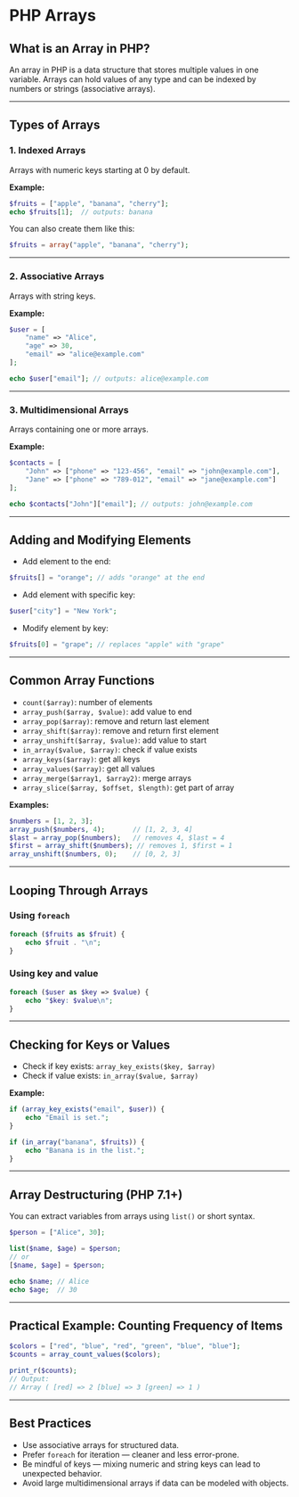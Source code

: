 # PHP Arrays

## What is an Array in PHP?

An array in PHP is a data structure that stores multiple values in one variable. Arrays can hold values of any type and can be indexed by numbers or strings (associative arrays).

------

## Types of Arrays

### 1. Indexed Arrays

Arrays with numeric keys starting at 0 by default.

**Example:**

```php
$fruits = ["apple", "banana", "cherry"];
echo $fruits[1];  // outputs: banana
```

You can also create them like this:

```php
$fruits = array("apple", "banana", "cherry");
```

------

### 2. Associative Arrays

Arrays with string keys.

**Example:**

```php
$user = [
    "name" => "Alice",
    "age" => 30,
    "email" => "alice@example.com"
];

echo $user["email"]; // outputs: alice@example.com
```

------

### 3. Multidimensional Arrays

Arrays containing one or more arrays.

**Example:**

```php
$contacts = [
    "John" => ["phone" => "123-456", "email" => "john@example.com"],
    "Jane" => ["phone" => "789-012", "email" => "jane@example.com"]
];

echo $contacts["John"]["email"]; // outputs: john@example.com
```

------

## Adding and Modifying Elements

- Add element to the end:

```php
$fruits[] = "orange"; // adds "orange" at the end
```

- Add element with specific key:

```php
$user["city"] = "New York";
```

- Modify element by key:

```php
$fruits[0] = "grape"; // replaces "apple" with "grape"
```

------

## Common Array Functions

- `count($array)`: number of elements
- `array_push($array, $value)`: add value to end
- `array_pop($array)`: remove and return last element
- `array_shift($array)`: remove and return first element
- `array_unshift($array, $value)`: add value to start
- `in_array($value, $array)`: check if value exists
- `array_keys($array)`: get all keys
- `array_values($array)`: get all values
- `array_merge($array1, $array2)`: merge arrays
- `array_slice($array, $offset, $length)`: get part of array

**Examples:**

```php
$numbers = [1, 2, 3];
array_push($numbers, 4);       // [1, 2, 3, 4]
$last = array_pop($numbers);   // removes 4, $last = 4
$first = array_shift($numbers); // removes 1, $first = 1
array_unshift($numbers, 0);    // [0, 2, 3]
```

------

## Looping Through Arrays

### Using `foreach`

```php
foreach ($fruits as $fruit) {
    echo $fruit . "\n";
}
```

### Using key and value

```php
foreach ($user as $key => $value) {
    echo "$key: $value\n";
}
```

------

## Checking for Keys or Values

- Check if key exists: `array_key_exists($key, $array)`
- Check if value exists: `in_array($value, $array)`

**Example:**

```php
if (array_key_exists("email", $user)) {
    echo "Email is set.";
}

if (in_array("banana", $fruits)) {
    echo "Banana is in the list.";
}
```

------

## Array Destructuring (PHP 7.1+)

You can extract variables from arrays using `list()` or short syntax.

```php
$person = ["Alice", 30];

list($name, $age) = $person;
// or
[$name, $age] = $person;

echo $name; // Alice
echo $age;  // 30
```

------

## Practical Example: Counting Frequency of Items

```php
$colors = ["red", "blue", "red", "green", "blue", "blue"];
$counts = array_count_values($colors);

print_r($counts);
// Output:
// Array ( [red] => 2 [blue] => 3 [green] => 1 )
```

------

## Best Practices

- Use associative arrays for structured data.
- Prefer `foreach` for iteration — cleaner and less error-prone.
- Be mindful of keys — mixing numeric and string keys can lead to unexpected behavior.
- Avoid large multidimensional arrays if data can be modeled with objects.


